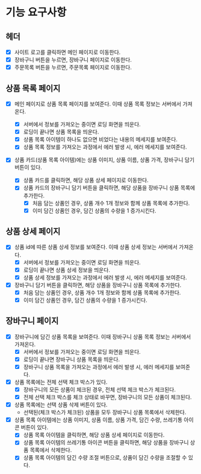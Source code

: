 # 기능 요구사항

## 헤더

- [x] 사이트 로고를 클릭하면 메인 페이지로 이동한다.
- [x] 장바구니 버튼을 누르면, 장바구니 페이지로 이동한다.
- [x] 주문목록 버튼을 누르면, 주문목록 페이지로 이동한다.

## 상품 목록 페이지

- [x] 메인 페이지로 상품 목록 페이지를 보여준다. 이때 상품 목록 정보는 서버에서 가져온다.

  - [x] 서버에서 정보를 가져오는 중이면 로딩 화면을 띄운다.
  - [x] 로딩이 끝나면 상품 목록을 띄운다.
  - [x] 상품 목록 아이템이 하나도 없으면 비었다는 내용의 메세지를 보여준다.
  - [x] 상품 목록 정보를 가져오는 과정에서 에러 발생 시, 에러 메세지를 보여준다.

- [x] 상품 카드(상품 목록 아이템)에는 상품 이미지, 상품 이름, 상품 가격, 장바구니 담기 버튼이 있다.
  - [x] 상품 카드를 클릭하면, 해당 상품 상세 페이지로 이동한다.
  - [x] 상품 카드의 장바구니 담기 버튼을 클릭하면, 해당 상품을 장바구니 상품 목록에 추가한다.
    - [x] 처음 담는 상품인 경우, 상품 개수 1개 정보와 함께 상품 목록에 추가한다.
    - [x] 이미 담긴 상품인 경우, 담긴 상품의 수량을 1 증가시킨다.

## 상품 상세 페이지

- [x] 상품 id에 따른 상품 상세 정보를 보여준다. 이때 상품 상세 정보는 서버에서 가져온다.
  - [x] 서버에서 정보를 가져오는 중이면 로딩 화면을 띄운다.
  - [x] 로딩이 끝나면 상품 상세 정보을 띄운다.
  - [x] 상품 상세 정보를 가져오는 과정에서 에러 발생 시, 에러 메세지를 보여준다.
- [x] 장바구니 담기 버튼을 클릭하면, 해당 상품을 장바구니 상품 목록에 추가한다.
  - [x] 처음 담는 상품인 경우, 상품 개수 1개 정보와 함께 상품 목록에 추가한다.
  - [x] 이미 담긴 상품인 경우, 담긴 상품의 수량을 1 증가시킨다.

## 장바구니 페이지

- [x] 장바구니에 담긴 상품 목록을 보여준다. 이때 장바구니 상품 목록 정보는 서버에서 가져온다.
  - [x] 서버에서 정보를 가져오는 중이면 로딩 화면을 띄운다.
  - [x] 로딩이 끝나면 장바구니 상품 목록을 띄운다.
  - [x] 장바구니 상품 목록을 가져오는 과정에서 에러 발생 시, 에러 메세지를 보여준다.
- [x] 상품 목록에는 전체 선택 체크 박스가 있다.
  - [x] 장바구니의 모든 상품이 체크된 경우, 전체 선택 체크 박스가 체크된다.
  - [x] 전체 선택 체크 박스를 체크 상태로 바꾸면, 장바구니의 모든 상품이 체크된다.
- [x] 상품 목록에는 선택 상품 삭제 버튼이 있다.
  - 선택된(체크 박스가 체크된) 상품을 모두 장바구니 상품 목록에서 삭제한다.
- [x] 상품 목록 아이템에는 상품 이미지, 상품 이름, 상품 가격, 담긴 수량, 쓰레기통 아이콘 버튼이 있다.
  - [x] 상품 목록 아이템을 클릭하면, 해당 상품 상세 페이지로 이동한다.
  - [x] 상품 목록 아이템의 쓰레기통 아이콘 버튼을 클릭하면, 해당 상품을 장바구니 상품 목록에서 삭제한다.
  - [x] 상품 목록 아이템의 담긴 수량 조절 버튼으로, 상품이 담긴 수량을 조절할 수 있다.

